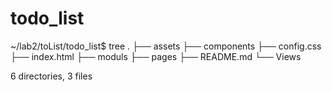 # todo_list

~/lab2/toList/todo_list$ tree
.
├── assets
├── components
├── config.css
├── index.html
├── moduls
├── pages
├── README.md
└── Views

6 directories, 3 files
